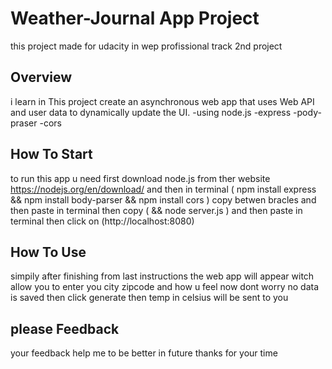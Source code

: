 # Weather-Journal App Project
this project made for udacity in wep profissional track 2nd project
## Overview
i learn in This project create an asynchronous web app that uses Web API and user data to dynamically update the UI.
-using node.js
-express
-pody-praser
-cors 

## How To Start
to run this app u need first download node.js from ther website https://nodejs.org/en/download/
and then in terminal ( npm install express   && npm install body-parser   && npm install cors ) copy betwen bracles and then paste in terminal
then copy ( && node server.js ) and then paste in terminal then click on (http://localhost:8080)

## How To Use
simpily after finishing from last instructions the web app will appear witch allow you to enter you city zipcode and how u feel now dont worry no data is saved then click generate then temp in celsius will be sent to you
## please Feedback 
your feedback help me to be better in future thanks for your time
